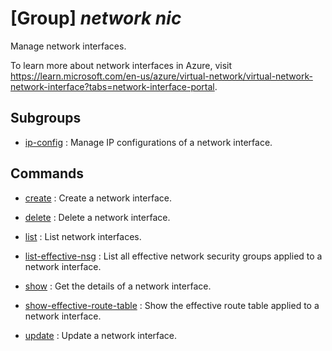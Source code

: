 # [Group] _network nic_

Manage network interfaces.

To learn more about network interfaces in Azure, visit https://learn.microsoft.com/en-us/azure/virtual-network/virtual-network-network-interface?tabs=network-interface-portal.

## Subgroups

- [ip-config](/Commands/network/nic/ip-config/readme.md)
: Manage IP configurations of a network interface.

## Commands

- [create](/Commands/network/nic/_create.md)
: Create a network interface.

- [delete](/Commands/network/nic/_delete.md)
: Delete a network interface.

- [list](/Commands/network/nic/_list.md)
: List network interfaces.

- [list-effective-nsg](/Commands/network/nic/_list-effective-nsg.md)
: List all effective network security groups applied to a network interface.

- [show](/Commands/network/nic/_show.md)
: Get the details of a network interface.

- [show-effective-route-table](/Commands/network/nic/_show-effective-route-table.md)
: Show the effective route table applied to a network interface.

- [update](/Commands/network/nic/_update.md)
: Update a network interface.
